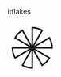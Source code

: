 itflakes
<?xml version="1.0" encoding="utf-8" ?>
<svg baseProfile="tiny" height="100" version="1.2" width="100" xmlns="http://www.w3.org/2000/svg" xmlns:ev="http://www.w3.org/2001/xml-events" xmlns:xlink="http://www.w3.org/1999/xlink"><defs /><rect fill="none" height="100" width="100" x="0" y="0" /><path d="M 50.0,10.0 A 40,40 0 0,1 70.0,15.35898384862245 L 50,50 Z" fill="none" stroke="currentColor" stroke-width="3" /><path d="M 84.64101615137754,29.999999999999996 A 40,40 0 0,1 90.0,50.0 L 50,50 Z" fill="none" stroke="currentColor" stroke-width="3" /><path d="M 84.64101615137756,70.0 A 40,40 0 0,1 70.0,84.64101615137756 L 50,50 Z" fill="none" stroke="currentColor" stroke-width="3" /><path d="M 50.00000000000001,90.0 A 40,40 0 0,1 29.999999999999996,84.64101615137754 L 50,50 Z" fill="none" stroke="currentColor" stroke-width="3" /><path d="M 15.358983848622465,70.00000000000001 A 40,40 0 0,1 10.0,50.00000000000001 L 50,50 Z" fill="none" stroke="currentColor" stroke-width="3" /><path d="M 15.358983848622458,29.999999999999996 A 40,40 0 0,1 29.999999999999982,15.358983848622465 L 50,50 Z" fill="none" stroke="currentColor" stroke-width="3" /></svg>
